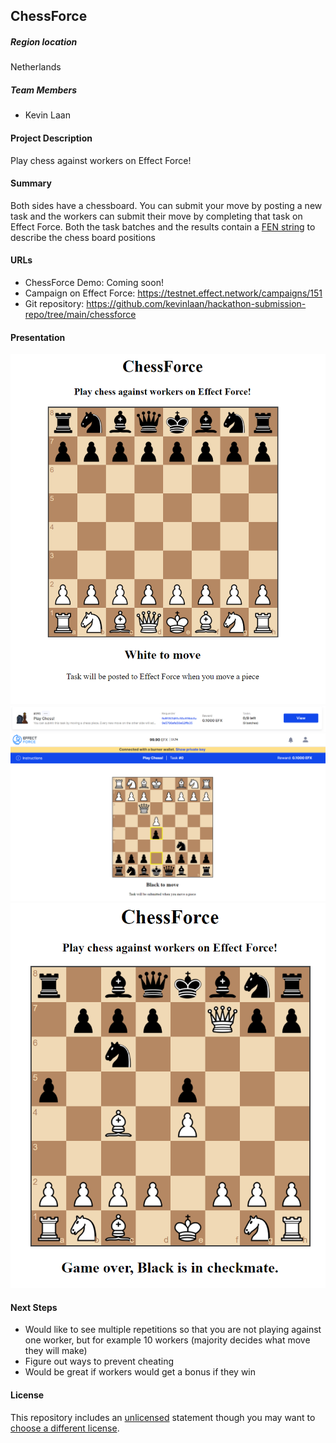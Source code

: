 ## ChessForce

##### Region location
Netherlands

##### Team Members
- Kevin Laan

#### Project Description
Play chess against workers on Effect Force!

#### Summary
Both sides have a chessboard. You can submit your move by posting a new task and the workers can submit their move by completing that task on Effect Force. Both the task batches and the results contain a [FEN string](https://nl.wikipedia.org/wiki/Forsyth-Edwards_Notation) to describe the chess board positions

#### URLs
- ChessForce Demo: Coming soon!
- Campaign on Effect Force: https://testnet.effect.network/campaigns/151
- Git repository: https://github.com/kevinlaan/hackathon-submission-repo/tree/main/chessforce

#### Presentation
![ChessForce Start](assets/chessforce_start.png)
![ChessForce Campaign](assets/chessforce_campaign.png)
![ChessForce Worker](assets/chessforce_worker-move.png)
![ChessForce Game Over](assets/chessforce_game-over.png)

#### Next Steps
- Would like to see multiple repetitions so that you are not playing against one worker, but for example 10 workers (majority decides what move they will make)
- Figure out ways to prevent cheating
- Would be great if workers would get a bonus if they win

#### License
This repository includes an [unlicensed](http://unlicense.org/) statement though you may want to [choose a different license](https://choosealicense.com/).
